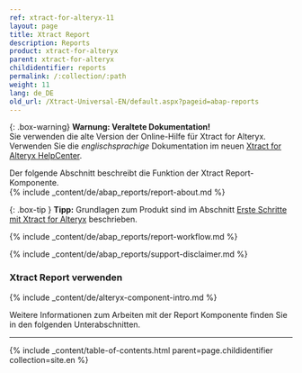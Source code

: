 ```yaml
---
ref: xtract-for-alteryx-11
layout: page
title: Xtract Report
description: Reports
product: xtract-for-alteryx
parent: xtract-for-alteryx
childidentifier: reports
permalink: /:collection/:path
weight: 11
lang: de_DE
old_url: /Xtract-Universal-EN/default.aspx?pageid=abap-reports
---
```


{: .box-warning}
**Warnung: Veraltete Dokumentation!** <br>
Sie verwenden die alte Version der Online-Hilfe für Xtract for Alteryx.<br>
Verwenden Sie die *englischsprachige* Dokumentation im neuen [Xtract for Alteryx HelpCenter](https://helpcenter.theobald-software.com/xtract-for-alteryx/documentation/introduction/).

Der folgende Abschnitt beschreibt die Funktion der Xtract Report-Komponente.<br>
{% include _content/de/abap_reports/report-about.md %}

{: .box-tip }
**Tipp:** Grundlagen zum Produkt sind im Abschnitt [Erste Schritte mit Xtract for Alteryx](./erste-schritte) beschrieben.

{% include _content/de/abap_reports/report-workflow.md %}

{% include _content/de/abap_reports/support-disclaimer.md %}

### Xtract Report verwenden

{% include _content/de/alteryx-component-intro.md %}



Weitere Informationen zum Arbeiten mit der Report Komponente finden Sie in den folgenden Unterabschnitten.


---

{% include _content/table-of-contents.html parent=page.childidentifier collection=site.en %}
